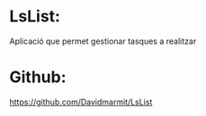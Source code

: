 # LsList:
Aplicació que permet gestionar tasques a realitzar
# Github:
https://github.com/Davidmarmit/LsList
